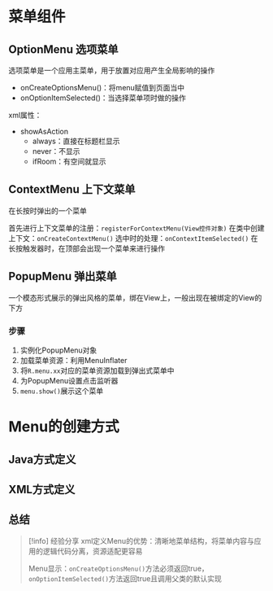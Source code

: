 # 菜单组件

## OptionMenu 选项菜单

选项菜单是一个应用主菜单，用于放置对应用产生全局影响的操作

- onCreateOptionsMenu()：将menu赋值到页面当中
- onOptionItemSelected()：当选择菜单项时做的操作

xml属性：
- showAsAction
	- always：直接在标题栏显示
	- never：不显示
	- ifRoom：有空间就显示

## ContextMenu 上下文菜单

在长按时弹出的一个菜单

首先进行上下文菜单的注册：`registerForContextMenu(View控件对象)`
在类中创建上下文：`onCreateContextMenu()`
选中时的处理：`onContextItemSelected()`
在长按触发器时，在顶部会出现一个菜单来进行操作

## PopupMenu 弹出菜单

一个模态形式展示的弹出风格的菜单，绑在View上，一般出现在被绑定的View的下方

### 步骤
1. 实例化PopupMenu对象
2. 加载菜单资源：利用MenuInflater
3. 将`R.menu.xx`对应的菜单资源加载到弹出式菜单中
4. 为PopupMenu设置点击监听器
5. `menu.show()`展示这个菜单
# Menu的创建方式
## Java方式定义
## XML方式定义

## 总结
>[!info] 经验分享
>xml定义Menu的优势：清晰地菜单结构，将菜单内容与应用的逻辑代码分离，资源适配更容易
>
>Menu显示：`onCreateOptionsMenu()`方法必须返回true，`onOptionItemSelected()`方法返回true且调用父类的默认实现


